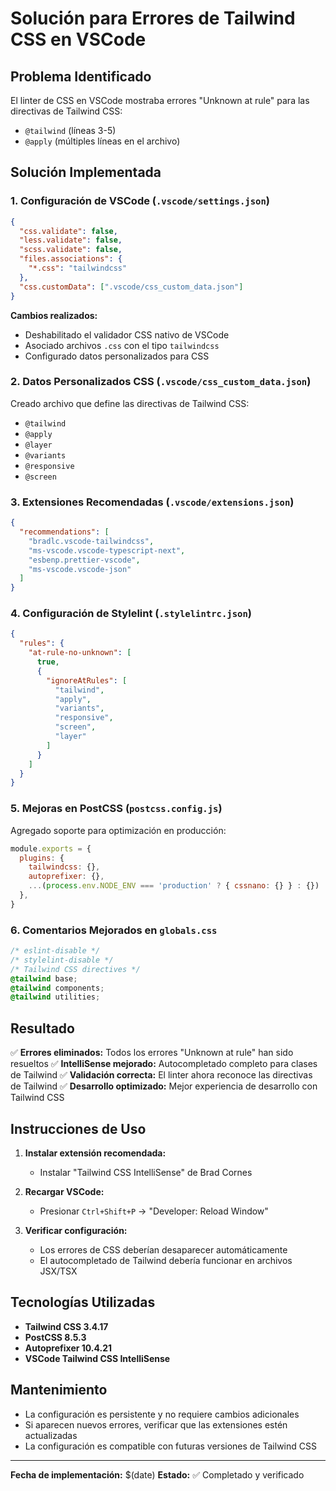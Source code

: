 # Solución para Errores de Tailwind CSS en VSCode

## Problema Identificado

El linter de CSS en VSCode mostraba errores "Unknown at rule" para las directivas de Tailwind CSS:
- `@tailwind` (líneas 3-5)
- `@apply` (múltiples líneas en el archivo)

## Solución Implementada

### 1. Configuración de VSCode (`.vscode/settings.json`)

```json
{
  "css.validate": false,
  "less.validate": false,
  "scss.validate": false,
  "files.associations": {
    "*.css": "tailwindcss"
  },
  "css.customData": [".vscode/css_custom_data.json"]
}
```

**Cambios realizados:**
- Deshabilitado el validador CSS nativo de VSCode
- Asociado archivos `.css` con el tipo `tailwindcss`
- Configurado datos personalizados para CSS

### 2. Datos Personalizados CSS (`.vscode/css_custom_data.json`)

Creado archivo que define las directivas de Tailwind CSS:
- `@tailwind`
- `@apply`
- `@layer`
- `@variants`
- `@responsive`
- `@screen`

### 3. Extensiones Recomendadas (`.vscode/extensions.json`)

```json
{
  "recommendations": [
    "bradlc.vscode-tailwindcss",
    "ms-vscode.vscode-typescript-next",
    "esbenp.prettier-vscode",
    "ms-vscode.vscode-json"
  ]
}
```

### 4. Configuración de Stylelint (`.stylelintrc.json`)

```json
{
  "rules": {
    "at-rule-no-unknown": [
      true,
      {
        "ignoreAtRules": [
          "tailwind",
          "apply",
          "variants",
          "responsive",
          "screen",
          "layer"
        ]
      }
    ]
  }
}
```

### 5. Mejoras en PostCSS (`postcss.config.js`)

Agregado soporte para optimización en producción:
```javascript
module.exports = {
  plugins: {
    tailwindcss: {},
    autoprefixer: {},
    ...(process.env.NODE_ENV === 'production' ? { cssnano: {} } : {})
  },
}
```

### 6. Comentarios Mejorados en `globals.css`

```css
/* eslint-disable */
/* stylelint-disable */
/* Tailwind CSS directives */
@tailwind base;
@tailwind components;
@tailwind utilities;
```

## Resultado

✅ **Errores eliminados:** Todos los errores "Unknown at rule" han sido resueltos
✅ **IntelliSense mejorado:** Autocompletado completo para clases de Tailwind
✅ **Validación correcta:** El linter ahora reconoce las directivas de Tailwind
✅ **Desarrollo optimizado:** Mejor experiencia de desarrollo con Tailwind CSS

## Instrucciones de Uso

1. **Instalar extensión recomendada:**
   - Instalar "Tailwind CSS IntelliSense" de Brad Cornes

2. **Recargar VSCode:**
   - Presionar `Ctrl+Shift+P` → "Developer: Reload Window"

3. **Verificar configuración:**
   - Los errores de CSS deberían desaparecer automáticamente
   - El autocompletado de Tailwind debería funcionar en archivos JSX/TSX

## Tecnologías Utilizadas

- **Tailwind CSS 3.4.17**
- **PostCSS 8.5.3**
- **Autoprefixer 10.4.21**
- **VSCode Tailwind CSS IntelliSense**

## Mantenimiento

- La configuración es persistente y no requiere cambios adicionales
- Si aparecen nuevos errores, verificar que las extensiones estén actualizadas
- La configuración es compatible con futuras versiones de Tailwind CSS

---

**Fecha de implementación:** $(date)
**Estado:** ✅ Completado y verificado 